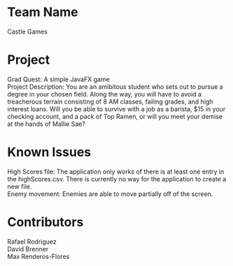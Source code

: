 # Team Name
Castle Games

# Project
Grad Quest: A simple JavaFX game<br/>
Project Description: You are an amibitous student who sets out to pursue a degree in your chosen field. Along the way, you will have to avoid a treacherous terrain consisting of 8 AM classes, failing grades, and high interest loans. Will you be able to survive with a job as a barista, $15 in your checking account, and a pack of Top Ramen, or will you meet your demise at the hands of Mallie Sae?

# Known Issues
High Scores file: The application only works of there is at least one entry in the highScores.csv. There is currently no way for the application to create a new file.<br/>
Enemy movement: Enemies are able to move partially off of the screen.

# Contributors
Rafael Rodriguez<br/>
David Brenner<br/>
Max Renderos-Flores
